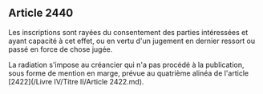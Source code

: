 Article 2440
----
Les inscriptions sont rayées du consentement des parties intéressées et ayant
capacité à cet effet, ou en vertu d'un jugement en dernier ressort ou passé en
force de chose jugée.

La radiation s'impose au créancier qui n'a pas procédé à la publication, sous
forme de mention en marge, prévue au quatrième alinéa de l'article [2422](/Livre IV/Titre II/Article 2422.md).
